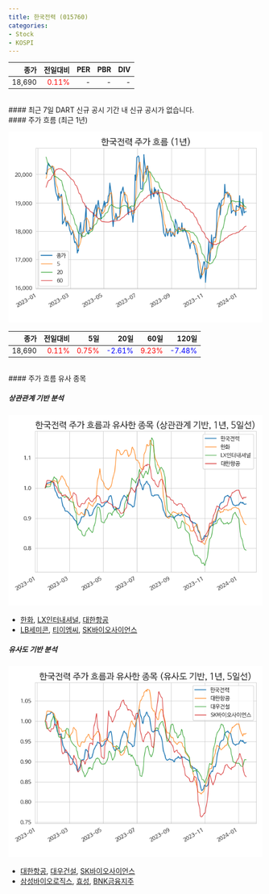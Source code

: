 ```yaml
---
title: 한국전력 (015760)
categories:
- Stock
- KOSPI
---
```


|종가|전일대비|PER|PBR|DIV|
|---:|-------:|--:|--:|--:|
|18,690|<span style="color: red">0.11%</span>|-|-|-|

<!-- more -->

<br>
#### 최근 7일 DART 신규 공시
기간 내 신규 공시가 없습니다.

<br>
#### 주가 흐름 (최근 1년)

![015760](/assets/images/stock/015760.png)

|종가|전일대비|5일|20일|60일|120일|
|---:|-------:|--:|---:|---:|----:|
|18,690|<span style="color: red">0.11%</span>|<span style="color: red">0.75%</span>|<span style="color: blue">-2.61%</span>|<span style="color: red">9.23%</span>|<span style="color: blue">-7.48%</span>|

<br>
#### 주가 흐름 유사 종목

##### 상관관계 기반 분석

![015760](/assets/images/stock/015760_corr.png)
- [한화](/000880/), [LX인터내셔널](/001120/), [대한항공](/003490/)
- [LB세미콘](/061970/), [티이엠씨](/425040/), [SK바이오사이언스](/302440/)

##### 유사도 기반 분석

![015760](/assets/images/stock/015760_sim.png)
- [대한항공](/003490/), [대우건설](/047040/), [SK바이오사이언스](/302440/)
- [삼성바이오로직스](/207940/), [효성](/004800/), [BNK금융지주](/138930/)